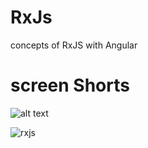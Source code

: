 # RxJs
concepts of RxJS with Angular

# screen Shorts
![alt text](/assets/screenshorts/subject.png)

<img
src="/assets/screenshorts/subject.png"
raw=true
alt="rxjs"
style="margin-right: 10px;"
/>